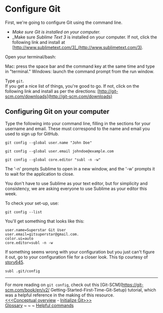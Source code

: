 # Configure Git

First, we're going to configure Git using the command line.  
- _Make sure *Git* is installed on your computer._
- _Make sure *Sublime Text 3* is installed on your computer. If not, click the following link and install at [http://www.sublimetext.com/3]_(http://www.sublimetext.com/3).

Open your terminal/bash:

Mac: press the space bar and the command key at the same time and type in "terminal."
Windows: launch the command prompt from the run window. 

Type `git`.  
If you get a nice list of things, you're good to go. If not, click on the following link and install as per the directions: [http://git-scm.com/downloads](http://git-scm.com/downloads)

## Configuring Git on your computer

Type the following into your command line, filling in the sections for your username and email. These must correspond to the name and email you used to sign up for GitHub.

`git config --global user.name "John Doe"`

`git config --global user.email johndoe@example.com`

`git config --global core.editor "subl -n -w"`

The '-n' prompts Sublime to open in a new window, and the '-w' prompts it to wait for the application to close.

You don't have to use Sublime as your text editor, but for simplicity and consistency, we are asking everyone to use Sublime as your editor this week. 

To check your set-up, use:

`git config --list`

You'll get something that looks like this:

`user.name=Superstar Git User`  
`user.email=gitsuperstar@gmail.com.`  
`color.ui=auto`  
`core.editor=subl -n -w`

If something seems wrong with your configuration but you just can't figure it out, go to your configuration file for a closer look. This tip courtesy of [story645](https://github.com/story645).

`subl .git/config`  

___  
For more reading on `git config`, check out this [Git-SCM](https://git-scm.com/book/en/v2/
Getting-Started-First-Time-Git-Setup) tutorial, which was a helpful reference in the making of this resource.  
[<<<Conceptual overview](concept.md) - [Initialize Git>>>](gitinit.md)  
[Glossary](glossary.md) ~ ~ ~ [Helpful commands](helpfulcommands.md)
